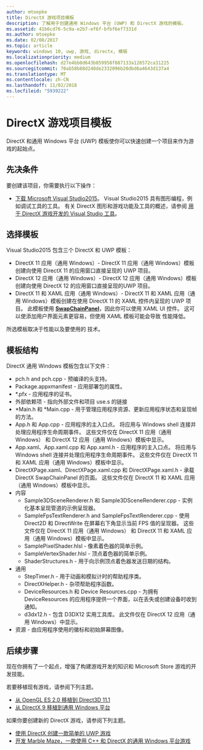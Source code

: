 ```yaml
---
author: mtoepke
title: DirectX 游戏项目模板
description: 了解用于创建通用 Windows 平台 (UWP) 和 DirectX 游戏的模板。
ms.assetid: 41b6cd76-5c9a-e2b7-ef6f-bfbf6ef7331d
ms.author: mtoepke
ms.date: 02/08/2017
ms.topic: article
keywords: windows 10, uwp, 游戏, directx, 模板
ms.localizationpriority: medium
ms.openlocfilehash: d27e4bb0d643b859958f887133a128572ca31225
ms.sourcegitcommit: 70ab58b88d248de2332096b20dbd6a4643d137a4
ms.translationtype: MT
ms.contentlocale: zh-CN
ms.lasthandoff: 11/02/2018
ms.locfileid: "5939222"
---
```

# <a name="directx-game-project-templates"></a>DirectX 游戏项目模板



DirectX 和通用 Windows 平台 (UWP) 模板使你可以快速创建一个项目来作为游戏的起始点。

## <a name="prerequisites"></a>先决条件


要创建该项目，你需要执行以下操作：

-   [下载 Microsoft Visual Studio2015](https://www.visualstudio.com/vs-2015-product-editions)。 Visual Studio2015 具有图形编程，例如调试工具的工具。 有关 DirectX 图形和游戏功能及工具的概述，请参阅 [用于 DirectX 游戏开发的 Visual Studio 工具](set-up-visual-studio-for-game-development.md)。

## <a name="choosing-a-template"></a>选择模板


Visual Studio2015 包含三个 DirectX 和 UWP 模板：

-   DirectX 11 应用（通用 Windows）- DirectX 11 应用（通用 Windows）模板创建向使用 DirectX 11 的应用窗口直接呈现的 UWP 项目。
-   DirectX 12 应用（通用 Windows）- DirectX 12 应用（通用 Windows）模板创建向使用 DirectX 12 的应用窗口直接呈现的UWP 项目。
-   DirectX 11 和 XAML 应用（通用 Windows）- DirectX 11 和 XAML 应用（通用 Windows）模板创建在使用 DirectX 11 的 XAML 控件内呈现的 UWP 项目。 此模板使用 [**SwapChainPanel**](https://msdn.microsoft.com/library/windows/apps/dn252834)，因此你可以使用 XAML UI 控件。 这可以使添加用户界面元素更容易，但使用 XAML 模板可能会导致 性能降低。

所选模板取决于性能以及要使用的 技术。

## <a name="template-structure"></a>模板结构


DirectX 通用 Windows 模板包含以下文件：

-   pch.h and pch.cpp - 预编译的头支持。
-   Package.appxmanifest - 应用部署包的属性。
-   \*.pfx - 应用程序的证书。
-   外部依赖项 - 指向外部文件和项目 use.s 的链接
-   \*Main.h 和 *Main.cpp - 用于管理应用程序资源、更新应用程序状态和呈现帧的方法。
-   App.h 和 App.cpp - 应用程序的主入口点。 将应用与 Windows shell 连接并处理应用程序生命周期事件。 这些文件仅在 DirectX 11 应用（通用 Windows） 和 DirectX 12 应用（通用 Windows）模板中显示。
-   App.xaml、App.xaml.cpp 和 App.xaml.h - 应用程序的主入口点。 将应用与 Windows shell 连接并处理应用程序生命周期事件。 这些文件仅在 DirectX 11 和 XAML 应用（通用 Windows）模板中显示。
-   DirectXPage.xaml、DirectXPage.xaml.cpp 和 DirectXPage.xaml.h - 承载 DirectX SwapChainPanel 的页面。 这些文件仅在 DirectX 11 和 XAML 应用（通用 Windows）模板中显示。
-   内容
    -   Sample3DSceneRenderer.h 和 Sample3DSceneRenderer.cpp - 实例化基本呈现管道的示例呈现器。
    -   SampleFpsTextRenderer.h and SampleFpsTextRenderer.cpp - 使用 Direct2D 和 DirectWrite 在屏幕右下角显示当前 FPS 值的呈现器。 这些文件仅在 DirectX 11 应用（通用 Windows） 和 DirectX 11 和 XAML 应用（通用 Windows）模板中显示。
    -   SamplePixelShader.hlsl - 像素着色器的简单示例。
    -   SampleVertexShader.hlsl - 顶点着色器的简单示例。
    -   ShaderStructures.h - 用于向示例顶点着色器发送日期的结构。
-   通用
    -   StepTimer.h - 用于动画和模拟计时的帮助程序类。
    -   DirectXHelper.h - 杂项帮助程序函数。
    -   DeviceResources.h 和 Device Resources.cpp - 为拥有 DeviceResources 的应用程序提供一个界面，以在丢失或创建设备时收到通知。
    -   d3dx12.h - 包含 D3DX12 实用工具库。 此文件仅在 DirectX 12 应用（通用 Windows）中显示。
-   资源 - 由应用程序使用的徽标和初始屏幕图像。

## <a name="next-steps"></a>后续步骤


现在你拥有了一个起点，增强了构建游戏开发的知识和 Microsoft Store 游戏的开发技能。

若要移植现有游戏，请参阅下列主题。

-   [从 OpenGL ES 2.0 移植到 Direct3D 11.1](port-from-opengl-es-2-0-to-directx-11-1.md)
-   [从 DirectX 9 移植到通用 Windows 平台](porting-your-directx-9-game-to-windows-store.md)

如果你要创建新的 DirectX 游戏，请参阅下列主题。

-   [使用 DirectX 创建一款简单的 UWP 游戏](tutorial--create-your-first-uwp-directx-game.md)
-   [开发 Marble Maze，一款使用 C++ 和 DirectX 的通用 Windows 平台游戏](developing-marble-maze-a-windows-store-game-in-cpp-and-directx.md)
